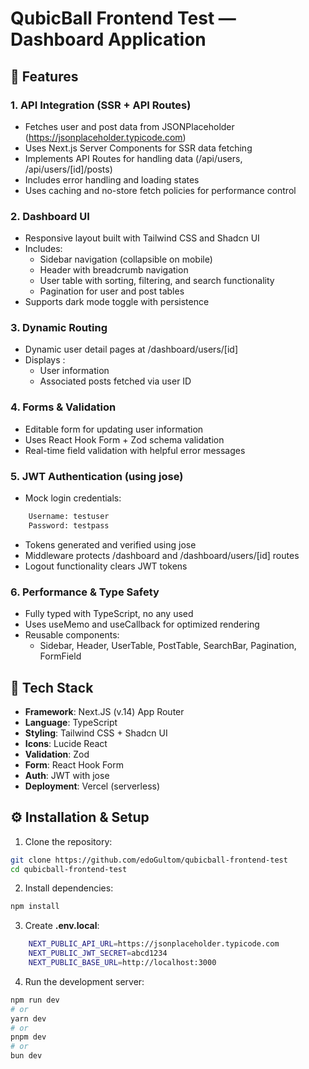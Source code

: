 # QubicBall Frontend Test — Dashboard Application

## 🚀 Features

### 1. API Integration (SSR + API Routes)
- Fetches user and post data from JSONPlaceholder (https://jsonplaceholder.typicode.com)
- Uses Next.js Server Components for SSR data fetching
- Implements API Routes for handling data (/api/users, /api/users/[id]/posts)
- Includes error handling and loading states
- Uses caching and no-store fetch policies for performance control

### 2. Dashboard UI
- Responsive layout built with Tailwind CSS and Shadcn UI
- Includes: 
    - Sidebar navigation (collapsible on mobile)
    - Header with breadcrumb navigation
    - User table with sorting, filtering, and search functionality
    - Pagination for user and post tables
- Supports dark mode toggle with persistence

### 3. Dynamic Routing
- Dynamic user detail pages at /dashboard/users/[id]
- Displays :
    - User information
    - Associated posts fetched via user ID

### 4. Forms & Validation
- Editable form for updating user information
- Uses React Hook Form + Zod schema validation
- Real-time field validation with helpful error messages

### 5. JWT Authentication (using jose)
- Mock login credentials:
```bash
    Username: testuser
    Password: testpass
```
- Tokens generated and verified using jose
- Middleware protects /dashboard and /dashboard/users/[id] routes
- Logout functionality clears JWT tokens

### 6. Performance & Type Safety
- Fully typed with TypeScript, no any used
- Uses useMemo and useCallback for optimized rendering
- Reusable components:
    - Sidebar, Header, UserTable, PostTable, SearchBar, Pagination, FormField

## 🧱 Tech Stack

- **Framework**: Next.JS (v.14) App Router
- **Language**: TypeScript
- **Styling**: Tailwind CSS + Shadcn UI
- **Icons**: Lucide React
- **Validation**: Zod
- **Form**: React Hook Form
- **Auth**: JWT with jose
- **Deployment**: Vercel (serverless)


## ⚙️ Installation & Setup

1. Clone the repository: 
```bash
git clone https://github.com/edoGultom/qubicball-frontend-test
cd qubicball-frontend-test
```

2. Install dependencies:
```bash
npm install
```

3. Create **.env.local**:
```bash
    NEXT_PUBLIC_API_URL=https://jsonplaceholder.typicode.com
    NEXT_PUBLIC_JWT_SECRET=abcd1234
    NEXT_PUBLIC_BASE_URL=http://localhost:3000
```

4. Run the development server:
```bash
npm run dev
# or
yarn dev
# or
pnpm dev
# or
bun dev
```

